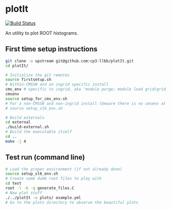 plotIt
======

[![Build Status](https://travis-ci.org/cp3-llbb/plotIt.svg)](https://travis-ci.org/cp3-llbb/plotIt)

An utility to plot ROOT histograms.

## First time setup instructions

```bash
git clone -o upstream git@github.com:cp3-llbb/plotIt.git
cd plotIt/

# Initialize the git remotes
source firstsetup.sh 
# Within-CMSSW and on ingrid specific install
cms_env # specific to ingrid, aka 'module purge; module load grid/grid_environment_sl6; module load crab/crab3; module load cms/cmssw;'
cmsenv
source setup_for_cms_env.sh
# For a non-CMSSW and non-ingrid install (beware there is no cmsenv at all in this case):
# source setup_sl6_env.sh

# Build externals
cd external
./build-external.sh
# Build the executable itself
cd ..
make -j 4
```

## Test run (command line)
```bash
# Load the proper environment (if not already done)
source setup_sl6_env.sh
# Create some dumb root files to play with
cd test
root -l -b -q generate_files.C
# Now plot stuff
./../plotIt -o plots/ example.yml
# Go to the plots directory to observe the beautiful plots
```
